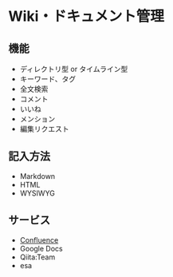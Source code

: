 # Wiki・ドキュメント管理

## 機能

* ディレクトリ型 or タイムライン型
* キーワード、タグ
* 全文検索
* コメント
* いいね
* メンション
* 編集リクエスト

## 記入方法

* Markdown
* HTML
* WYSIWYG

## サービス

* [Confluence](https://ja.atlassian.com/software/confluence)
* Google Docs
* Qiita:Team
* esa
